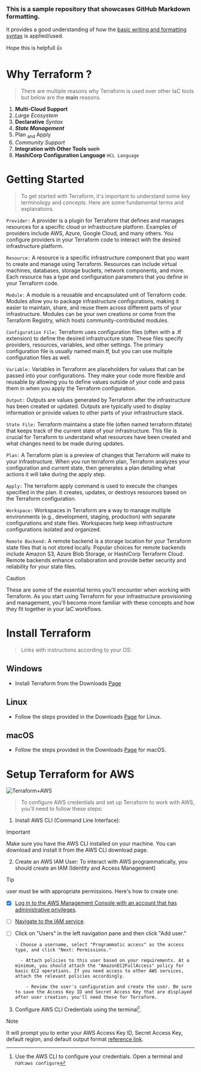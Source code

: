 ### This is a sample repository that showcases GitHub Markdown formatting. 

It provides a good understanding of how the [basic writing and formatting syntax](https://docs.github.com/en/get-started/writing-on-github/getting-started-with-writing-and-formatting-on-github/basic-writing-and-formatting-syntax) is applied/used. 

Hope this is helpfull :+1:

# Why Terraform ?

> There are multiple reasons why Terraform is used over other IaC tools but below are the **main** reasons.

1. **Multi-Cloud Support**
2. *Large Ecosystem*
3. **Declarative** _Syntax_
4. ***State Management***
5. Plan <sub>and</sub> Apply
6. _Community Support_
7. **Integration with Other Tools** ~~such~~
8. **HashiCorp Configuration Language** `HCL Language`


# Getting Started

> To get started with Terraform, it's important to understand some key terminology and concepts. Here are some fundamental terms and explanations.

`Provider:` A provider is a plugin for Terraform that defines and manages resources for a specific cloud or infrastructure platform. Examples of providers include AWS, Azure, Google Cloud, and many others. You configure providers in your Terraform code to interact with the desired infrastructure platform.

`Resource:` A resource is a specific infrastructure component that you want to create and manage using Terraform. Resources can include virtual machines, databases, storage buckets, network components, and more. Each resource has a type and configuration parameters that you define in your Terraform code.

`Module:` A module is a reusable and encapsulated unit of Terraform code. Modules allow you to package infrastructure configurations, making it easier to maintain, share, and reuse them across different parts of your infrastructure. Modules can be your own creations or come from the Terraform Registry, which hosts community-contributed modules.

`Configuration File:` Terraform uses configuration files (often with a .tf extension) to define the desired infrastructure state. These files specify providers, resources, variables, and other settings. The primary configuration file is usually named main.tf, but you can use multiple configuration files as well.

`Variable:` Variables in Terraform are placeholders for values that can be passed into your configurations. They make your code more flexible and reusable by allowing you to define values outside of your code and pass them in when you apply the Terraform configuration.

`Output:` Outputs are values generated by Terraform after the infrastructure has been created or updated. Outputs are typically used to display information or provide values to other parts of your infrastructure stack.

`State File:` Terraform maintains a state file (often named terraform.tfstate) that keeps track of the current state of your infrastructure. This file is crucial for Terraform to understand what resources have been created and what changes need to be made during updates.

`Plan:` A Terraform plan is a preview of changes that Terraform will make to your infrastructure. When you run terraform plan, Terraform analyzes your configuration and current state, then generates a plan detailing what actions it will take during the apply step.

`Apply:` The terraform apply command is used to execute the changes specified in the plan. It creates, updates, or destroys resources based on the Terraform configuration.

`Workspace:` Workspaces in Terraform are a way to manage multiple environments (e.g., development, staging, production) with separate configurations and state files. Workspaces help keep infrastructure configurations isolated and organized.

`Remote Backend:` A remote backend is a storage location for your Terraform state files that is not stored locally. Popular choices for remote backends include Amazon S3, Azure Blob Storage, or HashiCorp Terraform Cloud. Remote backends enhance collaboration and provide better security and reliability for your state files.

> [!CAUTION] 
These are some of the essential terms you'll encounter when working with Terraform. As you start using Terraform for your infrastructure provisioning and management, you'll become more familiar with these concepts and how they fit together in your IaC workflows.

# Install Terraform

> Links with instructions according to your OS:

## Windows

- Install Terraform from the Downloads [Page](https://developer.hashicorp.com/terraform/downloads)

## Linux

- Follow the steps provided in the Downloads [Page](https://developer.hashicorp.com/terraform/downloads) for Linux.

## macOS

- Follow the steps provided in the Downloads [Page](https://developer.hashicorp.com/terraform/downloads) for macOS.

  
# Setup Terraform for AWS
![Terraform+AWS](https://www.pedroalonso.net/static/2a6861df2748123c1a77570b3ecf385b/e9d78/tf-aws.webp)

> To configure AWS credentials and set up Terraform to work with AWS, you'll need to follow these steps:

1. Install AWS CLI (Command Line Interface):

> [!IMPORTANT]
> Make sure you have the AWS CLI installed on your machine. You can download and install it from the AWS CLI download page.

2. Create an AWS IAM User:
To interact with AWS programmatically, you should create an IAM (Identity and Access Management)
> [!TIP]
> user must be  with appropriate permissions.
Here's how to create one:

  - [x] [Log in to the AWS Management Console with an account that has administrative privileges]([url](https://aws.amazon.com/console/)).

  - [ ] [Navigate to the IAM service]([url](https://aws.amazon.com/iam/)).

  - [ ] Click on "Users" in the left navigation pane and then click "Add user."
  
        - Choose a username, select "Programmatic access" as the access type, and click "Next: Permissions."
    
          - Attach policies to this user based on your requirements. At a minimum, you should attach the "AmazonEC2FullAccess" policy for basic EC2 operations. If you need access to other AWS services, attach the relevant policies accordingly.
      
            - Review the user's configuration and create the user. Be sure to save the Access Key ID and Secret Access Key that are displayed after user creation; you'll need these for Terraform.

3. Configure AWS CLI Credentials using the terminal[^1].

[^1]: Use the AWS CLI to configure your credentials. Open a terminal and run:`aws configure`

> [!Note]
> It will prompt you to enter your AWS Access Key ID, Secret Access Key, default region, and default output format [reference link](https://docs.aws.amazon.com/IAM/latest/UserGuide/id_credentials_access-keys.html).



